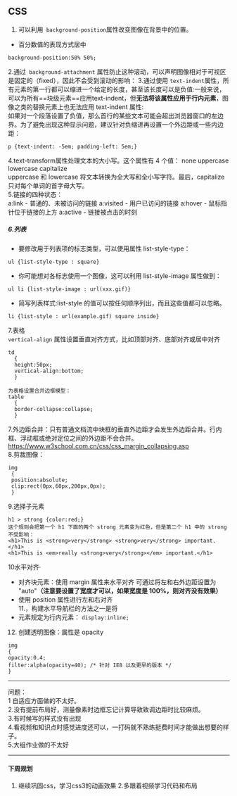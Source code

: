 ## CSS  
1. 可以利用` background-position`属性改变图像在背景中的位置。
- 百分数值的表现方式居中
```
background-position:50% 50%;
```
2.通过` background-attachment` 属性防止这种滚动，可以声明图像相对于可视区是固定的（fixed），因此不会受到滚动的影响：
3.通过使用 `text-indent`属性，所有元素的第一行都可以缩进一个给定的长度，甚至该长度可以是负值:一般来说，可以为所有==块级元素==应用text-indent，但**无法将该属性应用于行内元素**，图像之类的替换元素上也无法应用 text-indent 属性:  
如果对一个段落设置了负值，那么首行的某些文本可能会超出浏览器窗口的左边界。为了避免出现这种显示问题，建议针对负缩进再设置一个外边距或一些内边距：
```
p {text-indent: -5em; padding-left: 5em;}
```  
4.text-transform属性处理文本的大小写。这个属性有 4 个值：
none
uppercase
lowercase
capitalize  
uppercase 和 lowercase 将文本转换为全大写和全小写字符。最后，capitalize 只对每个单词的首字母大写。  
5.链接的四种状态：  
a:link - 普通的、未被访问的链接
a:visited - 用户已访问的链接
a:hover - 鼠标指针位于链接的上方
a:active - 链接被点击的时刻  
##### 6.列表
- 要修改用于列表项的标志类型，可以使用属性 list-style-type：
```
ul {list-style-type : square}
```  
- 你可能想对各标志使用一个图像，这可以利用 list-style-image 属性做到：
```
ul li {list-style-image : url(xxx.gif)}
```
- 简写列表样式:list-style 的值可以按任何顺序列出，而且这些值都可以忽略。
```
li {list-style : url(example.gif) square inside}
```  
7.表格  
`vertical-align` 属性设置垂直对齐方式，比如顶部对齐、底部对齐或居中对齐
```
td
  {
  height:50px;
  vertical-align:bottom;
  }
  ```
```
为表格设置合并边框模型：
table
  {
  border-collapse:collapse;
  }
  ```  
 7.外边距合并：只有普通文档流中块框的垂直外边距才会发生外边距合并。行内框、浮动框或绝对定位之间的外边距不会合并。https://www.w3school.com.cn/css/css_margin_collapsing.asp  
 8.剪裁图像：  
 ```
img
  {
  position:absolute;
  clip:rect(0px,60px,200px,0px);
  }
  ```  
  9.选择子元素
  ```
  h1 > strong {color:red;}
这个规则会把第一个 h1 下面的两个 strong 元素变为红色，但是第二个 h1 中的 strong 不受影响：
<h1>This is <strong>very</strong> <strong>very</strong> important.</h1>
<h1>This is <em>really <strong>very</strong></em> important.</h1>
```  
10水平对齐·
- 对齐块元素：使用 margin 属性来水平对齐
可通过将左和右外边距设置为 "auto"**（注意要设置了宽度才可以，如果宽度是 100%，则对齐没有效果）**
 - 使用 position 属性进行左和右对齐  
 11.，构建水平导航栏的方法之一是将 <li> 元素规定为行内元素：
`display:inline;`  
12. 创建透明图像：属性是 opacity 
```
img
{
opacity:0.4;
filter:alpha(opacity=40); /* 针对 IE8 以及更早的版本 */
}
```  

---
问题：  
 1 自适应方面做的不太好。  
2.没有提前布局好，测量像素时边框忘记计算导致致调边距时比较麻烦。   
3.有时候写的样式没有出现  
4.看视频和知识点时感觉进度还可以，一打码就不熟练挺费时间才能做出想要的样子。    
5.大组作业做的不太好

---
#### 下周规划  
1. 继续巩固css，学习css3的动画效果
2.多跟着视频学习代码和布局
